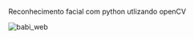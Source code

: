 Reconhecimento facial com python utlizando openCV

![babi_web](https://user-images.githubusercontent.com/69531157/182055960-e99fa152-b506-4a17-a4e9-86cb97b42162.png)

